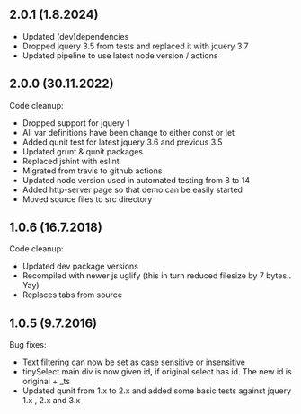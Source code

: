 ## 2.0.1 (1.8.2024)

- Updated (dev)dependencies
- Dropped jquery 3.5 from tests and replaced it with jquery 3.7
- Updated pipeline to use latest node version / actions

## 2.0.0 (30.11.2022)

Code cleanup:

- Dropped support for jquery 1
- All var definitions have been change to either const or let
- Added qunit test for latest jquery 3.6 and previous 3.5
- Updated grunt & qunit packages
- Replaced jshint with eslint
- Migrated from travis to github actions
- Updated node version used in automated testing from 8 to 14
- Added http-server page so that demo can be easily started
- Moved source files to src directory

## 1.0.6 (16.7.2018)

Code cleanup:

- Updated dev package versions
- Recompiled with newer js uglify (this in turn reduced filesize by 7 bytes.. Yay)
- Replaces tabs from source

## 1.0.5 (9.7.2016)

Bug fixes:

- Text filtering can now be set as case sensitive or insensitive
- tinySelect main div is now given id, if original select has id. The new id is original + \_ts
- Updated qunit from 1.x to 2.x and added some basic tests against jquery 1.x , 2.x and 3.x
